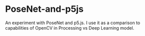 # PoseNet-and-p5js
An experiment with PoseNet and p5.js. I use it as a comparison to capabilities of OpenCV in Processing vs Deep Learning model.
